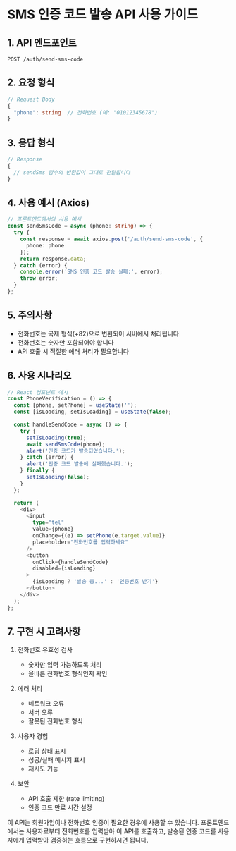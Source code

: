 # SMS 인증 코드 발송 API 사용 가이드

## 1. API 엔드포인트
```
POST /auth/send-sms-code
```

## 2. 요청 형식
```typescript
// Request Body
{
  "phone": string  // 전화번호 (예: "01012345678")
}
```

## 3. 응답 형식
```typescript
// Response
{
  // sendSms 함수의 반환값이 그대로 전달됩니다
}
```

## 4. 사용 예시 (Axios)
```typescript
// 프론트엔드에서의 사용 예시
const sendSmsCode = async (phone: string) => {
  try {
    const response = await axios.post('/auth/send-sms-code', {
      phone: phone
    });
    return response.data;
  } catch (error) {
    console.error('SMS 인증 코드 발송 실패:', error);
    throw error;
  }
};
```

## 5. 주의사항
- 전화번호는 국제 형식(+82)으로 변환되어 서버에서 처리됩니다
- 전화번호는 숫자만 포함되어야 합니다
- API 호출 시 적절한 에러 처리가 필요합니다

## 6. 사용 시나리오
```typescript
// React 컴포넌트 예시
const PhoneVerification = () => {
  const [phone, setPhone] = useState('');
  const [isLoading, setIsLoading] = useState(false);

  const handleSendCode = async () => {
    try {
      setIsLoading(true);
      await sendSmsCode(phone);
      alert('인증 코드가 발송되었습니다.');
    } catch (error) {
      alert('인증 코드 발송에 실패했습니다.');
    } finally {
      setIsLoading(false);
    }
  };

  return (
    <div>
      <input 
        type="tel" 
        value={phone} 
        onChange={(e) => setPhone(e.target.value)}
        placeholder="전화번호를 입력하세요"
      />
      <button 
        onClick={handleSendCode}
        disabled={isLoading}
      >
        {isLoading ? '발송 중...' : '인증번호 받기'}
      </button>
    </div>
  );
};
```

## 7. 구현 시 고려사항
1. 전화번호 유효성 검사
   - 숫자만 입력 가능하도록 처리
   - 올바른 전화번호 형식인지 확인

2. 에러 처리
   - 네트워크 오류
   - 서버 오류
   - 잘못된 전화번호 형식

3. 사용자 경험
   - 로딩 상태 표시
   - 성공/실패 메시지 표시
   - 재시도 기능

4. 보안
   - API 호출 제한 (rate limiting)
   - 인증 코드 만료 시간 설정

이 API는 회원가입이나 전화번호 인증이 필요한 경우에 사용할 수 있습니다. 프론트엔드에서는 사용자로부터 전화번호를 입력받아 이 API를 호출하고, 발송된 인증 코드를 사용자에게 입력받아 검증하는 흐름으로 구현하시면 됩니다.
